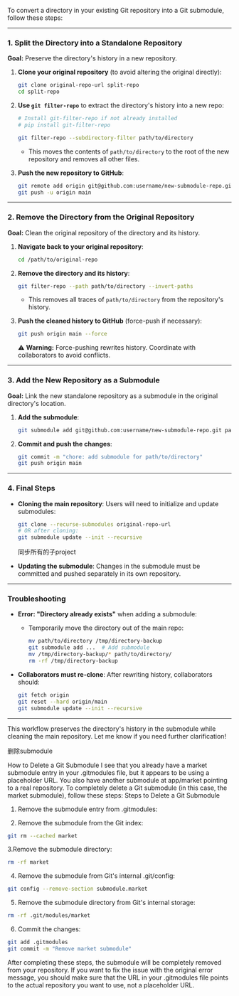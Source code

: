 To convert a directory in your existing Git repository into a Git submodule, follow these steps:

---

### **1. Split the Directory into a Standalone Repository**
**Goal:** Preserve the directory's history in a new repository.

1. **Clone your original repository** (to avoid altering the original directly):
   ```bash
   git clone original-repo-url split-repo
   cd split-repo
   ```

2. **Use `git filter-repo`** to extract the directory's history into a new repo:
   ```bash
   # Install git-filter-repo if not already installed
   # pip install git-filter-repo

   git filter-repo --subdirectory-filter path/to/directory
   ```
   - This moves the contents of `path/to/directory` to the root of the new repository and removes all other files.

3. **Push the new repository to GitHub**:
   ```bash
   git remote add origin git@github.com:username/new-submodule-repo.git
   git push -u origin main
   ```

---

### **2. Remove the Directory from the Original Repository**
**Goal:** Clean the original repository of the directory and its history.

1. **Navigate back to your original repository**:
   ```bash
   cd /path/to/original-repo
   ```

2. **Remove the directory and its history**:
   ```bash
   git filter-repo --path path/to/directory --invert-paths
   ```
   - This removes all traces of `path/to/directory` from the repository's history.

3. **Push the cleaned history to GitHub** (force-push if necessary):
   ```bash
   git push origin main --force
   ```
   ⚠️ **Warning:** Force-pushing rewrites history. Coordinate with collaborators to avoid conflicts.

---

### **3. Add the New Repository as a Submodule**
**Goal:** Link the new standalone repository as a submodule in the original directory's location.

1. **Add the submodule**:
   ```bash
   git submodule add git@github.com:username/new-submodule-repo.git path/to/directory
   ```

2. **Commit and push the changes**:
   ```bash
   git commit -m "chore: add submodule for path/to/directory"
   git push origin main
   ```

---

### **4. Final Steps**
- **Cloning the main repository**:
  Users will need to initialize and update submodules:
  ```bash
  git clone --recurse-submodules original-repo-url
  # OR after cloning:
  git submodule update --init --recursive
  ```
  同步所有的子project

- **Updating the submodule**:
  Changes in the submodule must be committed and pushed separately in its own repository.

---

### **Troubleshooting**
- **Error: "Directory already exists"** when adding a submodule:
  - Temporarily move the directory out of the main repo:
    ```bash
    mv path/to/directory /tmp/directory-backup
    git submodule add ...  # Add submodule
    mv /tmp/directory-backup/* path/to/directory/
    rm -rf /tmp/directory-backup
    ```

- **Collaborators must re-clone**:
  After rewriting history, collaborators should:
  ```bash
  git fetch origin
  git reset --hard origin/main
  git submodule update --init --recursive
  ```

---

This workflow preserves the directory's history in the submodule while cleaning the main repository. Let me know if you need further clarification!







删除submodule


How to Delete a Git Submodule
I see that you already have a market submodule entry in your .gitmodules file, but it appears to be using a placeholder URL. You also have another submodule at app/market pointing to a real repository.
To completely delete a Git submodule (in this case, the market submodule), follow these steps:
Steps to Delete a Git Submodule
1. Remove the submodule entry from .gitmodules:

2. Remove the submodule from the Git index:
```bash
git rm --cached market
```
3.Remove the submodule directory:
```bash
rm -rf market
```
4. Remove the submodule from Git's internal .git/config:

```bash
git config --remove-section submodule.market
```

5. Remove the submodule directory from Git's internal storage:

```bash
rm -rf .git/modules/market
```
6. Commit the changes:
```bash
git add .gitmodules
git commit -m "Remove market submodule"
```
After completing these steps, the submodule will be completely removed from your repository.
If you want to fix the issue with the original error message, you should make sure that the URL in your .gitmodules file points to the actual repository you want to use, not a placeholder URL.
